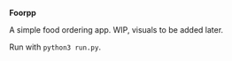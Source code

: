 <b>Foorpp</b>

A simple food ordering app. WIP, visuals to be added later.

Run with `python3 run.py`.
